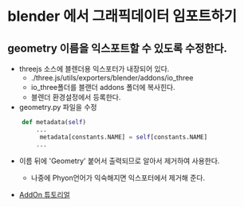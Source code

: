 # blender 에서 그래픽데이터 임포트하기

## geometry 이름을 익스포트할 수 있도록 수정한다.
- threejs 소스에 블렌더용 익스포터가 내장되어 있다.
    - ./three.js/utils/exporters/blender/addons/io_three
    - io_three폴더를 블랜더 addons 폴더에 복사힌다.
    - 블렌더 환경설정에서 등록한다.
- geometry.py 파일을 수정
```py
    def metadata(self)
        ...
         metadata[constants.NAME] = self[constants.NAME]
        ...
```
- 이름 뒤에 'Geometry' 붙어서 출력되므로 알아서 제거하여 사용한다.
    - 나중에 Phyon언어가 익숙해지면 익스포터에서 제거해 준다.

- [AddOn 튜토리얼](https://docs.blender.org/api/blender_python_api_2_64_9/info_tutorial_addon.html)


